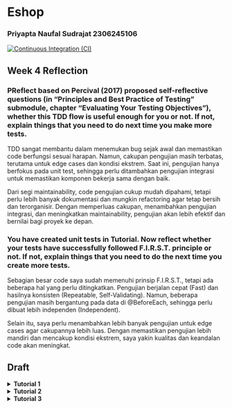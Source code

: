 # Eshop
### Priyapta Naufal Sudrajat 2306245106
[![Continuous Integration (CI)](https://github.com/Priyapta/eshop/actions/workflows/ci.yml/badge.svg)](https://github.com/Priyapta/eshop/actions/workflows/ci.yml)

## Week 4 Reflection
### PReflect based on Percival (2017) proposed self-reflective questions (in “Principles and Best Practice of Testing” submodule, chapter “Evaluating Your Testing Objectives”), whether this TDD flow is useful enough for you or not. If not, explain things that you need to do next time you make more tests.
TDD sangat membantu dalam menemukan bug sejak awal dan memastikan code berfungsi sesuai harapan. Namun, cakupan pengujian masih terbatas, terutama untuk edge cases dan kondisi ekstrem. Saat ini, pengujian hanya berfokus pada unit test, sehingga perlu ditambahkan pengujian integrasi untuk memastikan komponen bekerja sama dengan baik.

Dari segi maintainability, code pengujian cukup mudah dipahami, tetapi perlu lebih banyak dokumentasi dan mungkin refactoring agar tetap bersih dan terorganisir. Dengan memperluas cakupan, menambahkan pengujian integrasi, dan meningkatkan maintainability, pengujian akan lebih efektif dan bernilai bagi proyek ke depan.

### You have created unit tests in Tutorial. Now reflect whether your tests have successfully followed F.I.R.S.T. principle or not. If not, explain things that you need to do the next time you create more tests.
Sebagian besar code saya sudah memenuhi prinsip F.I.R.S.T., tetapi ada beberapa hal yang perlu ditingkatkan. Pengujian berjalan cepat (Fast) dan hasilnya konsisten (Repeatable, Self-Validating). Namun, beberapa pengujian masih bergantung pada data di @BeforeEach, sehingga perlu dibuat lebih independen (Independent).

Selain itu, saya perlu menambahkan lebih banyak pengujian untuk edge cases agar cakupannya lebih luas. Dengan memastikan pengujian lebih mandiri dan mencakup kondisi ekstrem, saya yakin kualitas dan keandalan code akan meningkat.
## Draft
<details>
<summary><strong>Tutorial 1</strong></summary>
  
## Reflection 1

- Untuk membuat sebuah clean code tentu harus teliti dalam membaca code dan melihat ulang ke codingan apakah dari penamaan fungsi dan variabel sudah benar.
Biasanya yang sangat terlihat dalam memakai  function karena dengan penggunaan function terlihat jelas apakah nama dari function kita sudah benar atau belum dalam memenuhi aturan clean code

## Reflection 2

- Yang saya rasakan cukup frustasi dalam membuat uni test dan cukup senang karena tidak ada erorr dalam menjalankan unit test
- Dalam membuat unit test tidak ada batasan mungkin hanya membuat edge case saja sehingga program dapat berjalan di beberapa kondisi berbeda
- Dalam mememastikan apakah unit test sudah cukup dengan kode coverage dapat melihat bagian kode mana yang telah diuji,selain itu
  dapat testing edge case untuk memperkirakan kasus yang tidak biasa atau ekstrem dalam kondisi tertentu
### Apakah 100% code coverage berarti tidak ada bug 
- tidak meskipun kode coverage 100% masih ada skenario yang dapat menyebabkan bug mungkin di unit test tidak mencakup semua skenario error
  dan kemungkinan ada bug saat integrasi dengan komponen lain sehingga masih ada faktor external yang lain. Untuk memastikan tidak ada error harus dipastikan apakah unit test yang diberikan sudah mencakup edge case dan test integrasi yang diperlukan

### After writing the CreateProductFunctionalTest.java

- Mengulang kode yang sama dalam functional test dapat menurunkan kualitas kode dengan meningkatkan redundansi, mengurangi keterbacaan, serta memperumit pemeliharaan. Selain itu, hal ini juga melanggar prinsip Don't Repeat Yourself (DRY). Untuk menjaga kebersihan kode, kita dapat menggunakan pendekatan seperti membuat superclass abstrak yang menangani setup umum dalam pengujian. Dengan cara ini, duplikasi kode dapat dikurangi sehingga kode tetap terstruktur, mudah dibaca, dan lebih mudah dipelihara.

</details>

<details> 

<summary><strong>Tutorial 2</strong></summary>

## Week 2 Reflection
### Reflection 1

Terkait improvement code quality:
1. Menambah protect Branches dimana saya harus mereview code sebelum di merge ke main dan Menghindari force delete terhadap master branch saya
2. Menambahkan workflow berupa dependency update tool (Dependabot) untuk mendeteksi dependencies yang out-of-date.

Saya telah menerapkan CI/CD menggunakan GitHub Actions dan Koyeb, yang memenuhi definisi Continuous Integration dan Continuous Deployment.

- Continuous Integration: Build dan testing otomatis menggunaka OSSF Scorecard, PMD, dan JaCoCo (Unit Test).
- Continuous Deployment: Deployment otomatis ke Koyeb setiap push ke master, dengan Dockerfile untuk fleksibilitas lingkungan deployment.


</details>
<details>
<summary><strong>Tutorial 3</strong></summary>

## Week 3 Reflection
### Principles Applied to the Project
1. Single Responsibility Principle
    - Dalam mengimplementasi aturan ini dilihat dari controller bahwa class controller sudah memakai aturan ini
2. Open Closed Principle
    - Menggunakan antar muka `CarService` yang diimplemetasikan terhadap `CarServiceimpl`
3. Liskov Subtitution
    - Subkelas dapat menggantikan superclass mereka tanpa mengganggu fungsionalitas program. Misalnya, setiap implementasi `CarService` dapat digunakan di mana saja `CarService` diperlukan tanpa mempengaruhi logika aplikasi.
    - Memastikan bahwa setiap implementasi `CarService` dapat digunakan secara  tanpa mempengaruhi logika aplikasi. Contohnya, `CarServiceImpl` yang dapat menginherit function dari sebuah interface `CarService`
4. Interface Segregation Principle (ISP)
    - Menghindari dependensi yang tidak perlu dengan memastikan hanya kelas tertentu bergantun pada interface yang dibutuhkan. Contoh pada `CarServiceimpl` dimana hanya method-method tertentu yang diimplementasikan relevan terhadap kelas ini.
5. Dependency Inversion Principle (DIP)
    - Mengubah instance langsung dari `CarServiceImpl` dalam controller dengan interface `CarService`. Dengan cara ini maka hanya bergantung pada abstraksi bukan implementasi spesifik sehingga lebih mudah dalam pengetesan.

### Explain the advantages of applying SOLID principles to your project with examples
1. Maintainability yang Lebih Baik : Dengan SRP, kode lebih bersih dan terorganisir. Setiap perubahan hanya perlu dilakukan di satu tempat tanpa mengganggu bagian lain.
2. Kemudahan dalam Pengembangan dan Ekstensi : OCP memastikan bahwa fitur baru dapat ditambahkan tanpa merusak kode lama. Jika saya ingin menambahkan model atau fitur baru, saya cukup membuat subclass atau meng-extend yang sudah ada.
3. Pewarisan yang Lebih Aman dan Stabil : LSP memastikan bahwa subclass bisa menggantikan superclass tanpa masalah. Ini mencegah bug akibat perilaku yang tidak sesuai ketika pewarisan digunakan.
### Explain the disadvantages of not applying SOLID principles to your project with examples
1. Kode Sulit dipelihara: Dimana jika menggunakan SOLID kode lebih terstuktur dan lebih rapih dan tentu mudah dibaca yang mana jika bekerja pada proyek yang besar dimenyulitkan programmer dalam membaca kode mereka ataupun kode orang lain
2. Tanpa prinsip seperti Open/Closed Principle (terbuka untuk ekstensi, tertutup untuk modifikasi), penambahan fitur baru menjadi lebih sulit dan berisiko. Setiap perubahan sering kali memerlukan modifikasi langsung pada kode yang sudah ada, yang dapat mengganggu stabilitas sistem dan meningkatkan kemungkinan munculnya bug.
3. Perubahan Kecil dalam menyebabkan error di banyak tempat dimananya sedikitnya penggunaan if else condition sehingga dapat mengurangi kesalahan pada logic.
</details>

